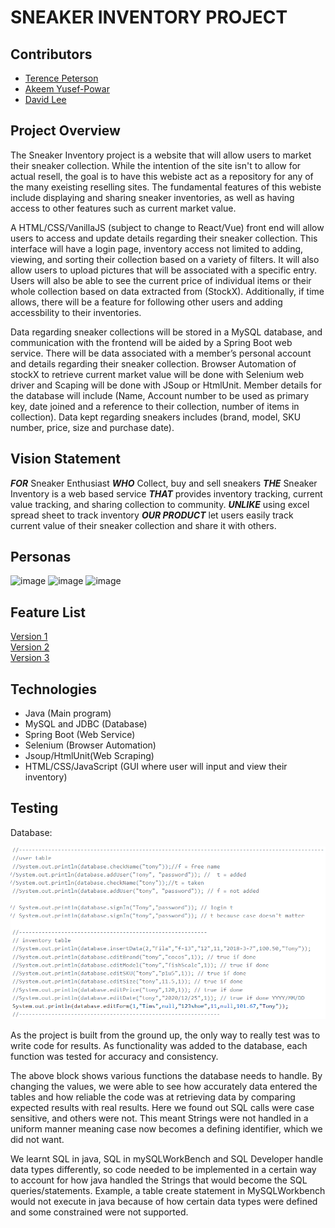 # **SNEAKER INVENTORY PROJECT**

## **Contributors**
- [Terence Peterson](https://github.com/Terence21)
- [Akeem Yusef-Powar]()
- [David Lee]()

## **Project Overview**

The Sneaker Inventory project is a website that will allow users to market their sneaker collection. While the intention of the site isn't to allow for actual resell, the goal is to have this webiste act as a repository for any of the many exeisting reselling sites. The fundamental features of this webiste include displaying and sharing sneaker inventories, as well as having access to other features such as current market value.

A HTML/CSS/VanillaJS (subject to change to React/Vue) front end will allow users to access and update details regarding their sneaker collection. This interface will  have a login page, inventory access not limited to adding, viewing, and sorting their collection based on a variety of filters. It will also allow users to upload pictures that will be associated with a specific entry. Users will also be able to see the current price of individual items or their whole collection based on data extracted from (StockX). Additionally, if time allows, there will be a feature for following other users and adding accessbility to their inventories. 

Data regarding sneaker collections will be stored in a MySQL database, and communication with the frontend will be aided by a Spring Boot web service. There will be data associated with a member’s personal account and details regarding their sneaker collection. Browser Automation of stockX to retrieve current market value will be done with Selenium web driver and Scaping will be done with JSoup or HtmlUnit. Member details for the database will include (Name, Account number to be used as primary key, date joined and a reference to their collection, number of items in collection). Data kept regarding sneakers includes (brand, model, SKU number, price, size and purchase date).

## **Vision Statement**

**_FOR_** Sneaker Enthusiast
**_WHO_** Collect, buy and sell sneakers
**_THE_** Sneaker Inventory is a web based service
**_THAT_** provides inventory tracking, current value tracking, and sharing collection to community.
**_UNLIKE_** using excel spread sheet to track inventory
**_OUR PRODUCT_** let users easily track current value of their sneaker collection and share it with others.

## **Personas**
![image](https://user-images.githubusercontent.com/54731009/97953265-f5f44800-1d6d-11eb-8073-4869c74c4a1f.png)
![image](https://user-images.githubusercontent.com/54731009/97953293-086e8180-1d6e-11eb-8e84-f796abe9039c.png)
![image](https://user-images.githubusercontent.com/54731009/97953309-12908000-1d6e-11eb-9a67-d5b5aa5fd81d.png)



## **Feature List**

[Version 1](https://github.com/3296Fall2020/projects-01-sneaker-inventory/projects/1) <br/>
[Version 2](https://github.com/3296Fall2020/projects-01-sneaker-inventory/projects/2) <br/>
[Version 3](https://github.com/3296Fall2020/projects-01-sneaker-inventory/projects/3) <br/>

## **Technologies**
- Java (Main program)
-	MySQL and JDBC (Database)
- Spring Boot (Web Service)
- Selenium (Browser Automation)
- Jsoup/HtmlUnit(Web Scraping)
-	HTML/CSS/JavaScript (GUI where user will input and view their inventory)


## **Testing**

Database:

![GitHub Logo](database_testing.png)

As the project is built from the ground up, the only way to really test was to write code for results. As functionality was added to the database, each function was tested for accuracy and consistency.

The above block shows various functions the database needs to handle. By changing the values, we were able to see how accurately data entered the tables and how reliable the code was at retrieving data by comparing expected results with real results.
 Here we found out SQL calls were case sensitive, and others were not. This meant Strings were not handled in a uniform manner meaning case now becomes a defining identifier, which we did not want.
 
We learnt SQL in java, SQL in mySQLWorkBench and SQL Developer handle data types differently, so code needed to be implemented in a certain way to account for how java handled the Strings that would become the SQL queries/statements.  Example, a table create statement in MySQLWorkbench would not execute in java because of how certain data types were defined and some constrained were not supported. 
